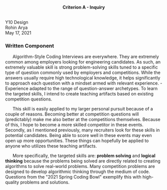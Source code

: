 
<p align="center">
  <b>Criterion A - Inquiry</b>
  <br><br>
</p>

Y10 Design<br>
Rohin Arya<br>
May 17, 2021

### Written Component

&nbsp;&nbsp;&nbsp;&nbsp;&nbsp;&nbsp;Algorithm-Style Coding Interviews are everywhere. They are extremely common among employers looking for engineering candidates. As such, an extremely valuable skill is strong problem-solving skills tuned to a specific type of question commonly used by employers and competitions. While the answers usually require high technological knowledge, it helps significantly to approach each question with a mindset armed with relevant experience. - Experience adapted to the range of question-answer archetypes. To learn the targeted skills, I intend to create teaching artifacts based on existing competition questions.

&nbsp;&nbsp;&nbsp;&nbsp;&nbsp;&nbsp;This skill is easily applied to my larger personal pursuit because of a couple of reasons. Becoming better at competition questions will (predictably) make me also better at the competitions themselves. Because of this, I hope to become a more skilled competitor in these events. Secondly, as I mentioned previously, many recruiters look for these skills in potential candidates. Being able to score well in these events may even open up more opportunities. These things can hopefully be applied to anyone who utilizes these teaching artifacts. 

&nbsp;&nbsp;&nbsp;&nbsp;&nbsp;&nbsp;More specifically, the targeted skills are: <b>problem solving</b> and <b>logical thinking</b> because the problems being solved are directly related to creating algorithms to solve real-world problems. Many competition problems are designed to develop algorithmic thinking through the medium of code. Questions from the "2021 Spring Coding Bowl" exemplify this with high-quality problems and solutions. 